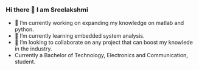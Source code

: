 ### Hi there 👋 I am Sreelakshmi 

- 🔭 I’m currently working on expanding my knowledge on matlab and python.
- 🌱 I’m currently learning embedded system analysis.
- 👯 I’m looking to collaborate on any project that can boost my knowlede in the industry.
- Currently a Bachelor of Technology, Electronics and Communication, student.

